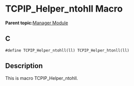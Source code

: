 # TCPIP\_Helper\_ntohll Macro

**Parent topic:**[Manager Module](GUID-B37C4F4C-DC2D-48D9-9909-AACBA987B57A.md)

## C

```
#define TCPIP_Helper_ntohll(ll) TCPIP_Helper_htonll(ll)
```

## Description

This is macro TCPIP\_Helper\_ntohll.

